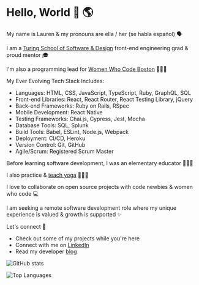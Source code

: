 # Hello, World 👋 🌎 

My name is Lauren & my pronouns are ella / her (se habla español) 🗣️ 

I am a [Turing School of Software & Design](https://turing.io/) front-end engineering grad & proud mentor 🎓️ 

I'm also a programming lead for [Women Who Code Boston](https://www.womenwhocode.com/boston) 👩🏻‍💻 

My Ever Evolving Tech Stack Includes:
- Languages: HTML, CSS, JavaScript, TypeScript, Ruby, GraphQL, SQL
- Front-end Libraries: React, React Router, React Testing Library, jQuery
- Back-end Frameworks: Ruby on Rails, RSpec
- Mobile Development: React Native
- Testing Frameworks: Chai.js, Cypress, Jest, Mocha
- Database Tools: SQL, Splunk
- Build Tools: Babel, ESLint, Node.js, Webpack
- Deployment: CI/CD, Heroku
- Version Control: Git, GitHub
- Agile/Scrum: Registered Scrum Master

Before learning software development, I was an elementary educator 👩🏻‍🏫 

I also practice & [teach yoga](https://app.ubindi.com/Lauren.Lucero) 🧘🏻‍♀️ 

I love to collaborate on open source projects with code newbies & women who code 💻 

I am seeking a remote software development role where my unique experience is valued & growth is supported ✨

Let's connect 🔗
  - Check out some of my projects while you're here
  - Connect with me on [LinkedIn](https://www.linkedin.com/in/laurenlucero/)
  - Read my developer [blog](https://laurenbreathes.hashnode.dev/)

![GitHub stats](https://github-readme-stats.vercel.app/api?username=laurenlucero&count_private=true&show_icons=true&theme=dracula&hide=stars)

![Top Languages](https://github-readme-stats.vercel.app/api/top-langs/?username=laurenlucero&show_icons=true&theme=dracula)
